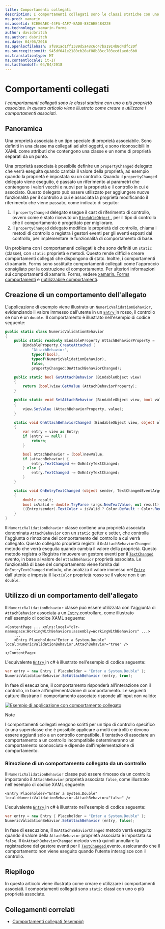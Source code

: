 ```yaml
---
title: Comportamenti collegati
description: I comportamenti collegati sono le classi statiche con uno o più proprietà associate. In questo articolo viene illustrato come creare e utilizzare i comportamenti associati.
ms.prod: xamarin
ms.assetid: ECEE6AEC-44FA-4AF7-BAD0-88C6EE48422E
ms.technology: xamarin-forms
author: davidbritch
ms.author: dabritch
ms.date: 04/06/2016
ms.openlocfilehash: af891ad1ff1389d5a48c6c47ba1914b8d4dfc20f
ms.sourcegitcommit: 945df041e2180cb20af08b83cc703ecd1aedc6b0
ms.translationtype: MT
ms.contentlocale: it-IT
ms.lasthandoff: 04/04/2018
---
```

# <a name="attached-behaviors"></a>Comportamenti collegati

_I comportamenti collegati sono le classi statiche con uno o più proprietà associate. In questo articolo viene illustrato come creare e utilizzare i comportamenti associati._

## <a name="overview"></a>Panoramica

Una proprietà associata è un tipo speciale di proprietà associabile. Sono definiti in una classe ma collegati ad altri oggetti, e sono riconoscibili in XAML come attributi che contengono una classe e un nome di proprietà separati da un punto.

Una proprietà associata è possibile definire un `propertyChanged` delegato che verrà eseguita quando cambia il valore della proprietà, ad esempio quando la proprietà è impostata su un controllo. Quando il `propertyChanged` delegato viene eseguito, è passato un riferimento ai parametri che contengono i valori vecchi e nuovi per la proprietà e il controllo in cui è associato. Questo delegato può essere utilizzato per aggiungere nuove funzionalità per il controllo a cui è associata la proprietà modificando il riferimento che viene passato, come indicato di seguito:

1. Il `propertyChanged` delegato esegue il cast di riferimento di controllo, ovvero come è stato ricevuto un [ `BindableObject` ](https://developer.xamarin.com/api/type/Xamarin.Forms.BindableObject/), per il tipo di controllo che il comportamento è progettato per migliorare.
1. Il `propertyChanged` delegato modifica le proprietà del controllo, chiama i metodi di controllo o registra i gestori eventi per gli eventi esposti dal controllo, per implementare le funzionalità di comportamento di base.

Un problema con i comportamenti collegati è che sono definiti un `static` (classe), con `static` proprietà e metodi. Questo rende difficile creare comportamenti collegati che dispongono di stato. Inoltre, i comportamenti di xamarin. Forms sono sostituite comportamenti collegati come l'approccio consigliato per la costruzione di comportamento. Per ulteriori informazioni sui comportamenti di xamarin. Forms, vedere [xamarin. Forms comportamenti](~/xamarin-forms/app-fundamentals/behaviors/creating.md) e [riutilizzabile comportamenti](~/xamarin-forms/app-fundamentals/behaviors/reusable/index.md).

## <a name="creating-an-attached-behavior"></a>Creazione di un comportamento dell'allegato

L'applicazione di esempio viene illustrato un `NumericValidationBehavior`, evidenziando il valore immesso dall'utente in un [ `Entry` ](https://developer.xamarin.com/api/type/Xamarin.Forms.Entry/) in rosso, il controllo se non è un `double`. Il comportamento è illustrato nell'esempio di codice seguente:

```csharp
public static class NumericValidationBehavior
{
    public static readonly BindableProperty AttachBehaviorProperty =
        BindableProperty.CreateAttached (
            "AttachBehavior",
            typeof(bool),
            typeof(NumericValidationBehavior),
            false,
            propertyChanged:OnAttachBehaviorChanged);

    public static bool GetAttachBehavior (BindableObject view)
    {
        return (bool)view.GetValue (AttachBehaviorProperty);
    }

    public static void SetAttachBehavior (BindableObject view, bool value)
    {
        view.SetValue (AttachBehaviorProperty, value);
    }

    static void OnAttachBehaviorChanged (BindableObject view, object oldValue, object newValue)
    {
        var entry = view as Entry;
        if (entry == null) {
            return;
        }

        bool attachBehavior = (bool)newValue;
        if (attachBehavior) {
            entry.TextChanged += OnEntryTextChanged;
        } else {
            entry.TextChanged -= OnEntryTextChanged;
        }
    }

    static void OnEntryTextChanged (object sender, TextChangedEventArgs args)
    {
        double result;
        bool isValid = double.TryParse (args.NewTextValue, out result);
        ((Entry)sender).TextColor = isValid ? Color.Default : Color.Red;
    }
}
```

Il `NumericValidationBehavior` classe contiene una proprietà associata denominata `AttachBehavior` con un `static` getter e setter, che controlla l'aggiunta o rimozione del comportamento del controllo a cui verrà collegato. Questo collegato proprietà registri il `OnAttachBehaviorChanged` metodo che verrà eseguita quando cambia il valore della proprietà. Questo metodo registra o Registra rimuovere un gestore eventi per il [ `TextChanged` ](https://developer.xamarin.com/api/event/Xamarin.Forms.Entry.TextChanged/) evento, in base al valore del `AttachBehavior` proprietà associata. Le funzionalità di base del comportamento viene fornita dal `OnEntryTextChanged` metodo, che analizza il valore immesso nel [ `Entry` ](https://developer.xamarin.com/api/type/Xamarin.Forms.Entry/) dall'utente e imposta il `TextColor` proprietà rosso se il valore non è un `double`.

## <a name="consuming-an-attached-behavior"></a>Utilizzo di un comportamento dell'allegato

Il `NumericValidationBehavior` classe può essere utilizzata con l'aggiunta di `AttachBehavior` associata a un [ `Entry` ](https://developer.xamarin.com/api/type/Xamarin.Forms.Entry/) controllare, come illustrato nell'esempio di codice XAML seguente:

```xaml
<ContentPage ... xmlns:local="clr-namespace:WorkingWithBehaviors;assembly=WorkingWithBehaviors" ...>
    ...
    <Entry Placeholder="Enter a System.Double" local:NumericValidationBehavior.AttachBehavior="true" />
    ...
</ContentPage>
```

L'equivalente [ `Entry` ](https://developer.xamarin.com/api/type/Xamarin.Forms.Entry/) in c# è illustrato nell'esempio di codice seguente:

```csharp
var entry = new Entry { Placeholder = "Enter a System.Double" };
NumericValidationBehavior.SetAttachBehavior (entry, true);
```

In fase di esecuzione, il comportamento risponderà all'interazione con il controllo, in base all'implementazione di comportamento. Le seguenti catture illustrano il comportamento associato risponde all'input non valido:

[![](attached-images/screenshots-sml.png "Esempio di applicazione con comportamento collegato")](attached-images/screenshots.png#lightbox "applicazione con il comportamento associato di esempio")

> [!NOTE]
> I comportamenti collegati vengono scritti per un tipo di controllo specifico (o una superclasse che è possibile applicare a molti controlli) e devono essere aggiunti solo a un controllo compatibile. Il tentativo di associare un comportamento a un controllo incompatibile determineranno un comportamento sconosciuto e dipende dall'implementazione di comportamento.

### <a name="removing-an-attached-behavior-from-a-control"></a>Rimozione di un comportamento collegato da un controllo

Il `NumericValidationBehavior` classe può essere rimosso da un controllo impostando il `AttachBehavior` proprietà associata `false`, come illustrato nell'esempio di codice XAML seguente:

```xaml
<Entry Placeholder="Enter a System.Double" local:NumericValidationBehavior.AttachBehavior="false" />
```

L'equivalente [ `Entry` ](https://developer.xamarin.com/api/type/Xamarin.Forms.Entry/) in c# è illustrato nell'esempio di codice seguente:

```csharp
var entry = new Entry { Placeholder = "Enter a System.Double" };
NumericValidationBehavior.SetAttachBehavior (entry, false);
```

In fase di esecuzione, il `OnAttachBehaviorChanged` metodo verrà eseguito quando il valore della `AttachBehavior` proprietà associata è impostata su `false`. Il `OnAttachBehaviorChanged` metodo verrà quindi annullare la registrazione del gestore eventi per il [ `TextChanged` ](https://developer.xamarin.com/api/event/Xamarin.Forms.Entry.TextChanged/) evento, assicurando che il comportamento non viene eseguito quando l'utente interagisce con il controllo.

## <a name="summary"></a>Riepilogo

In questo articolo viene illustrato come creare e utilizzare i comportamenti associati. I comportamenti collegati sono `static` classi con uno o più proprietà associate.


## <a name="related-links"></a>Collegamenti correlati

- [Comportamenti collegati (esempio)](https://developer.xamarin.com/samples/xamarin-forms/behaviors/attachednumericvalidationbehavior/)
